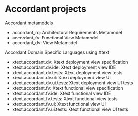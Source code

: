 # Accordant projects
Accordant metamodels
* accordant_rq: Architectural Requirements Metamodel
* accordant_fv: Functional View Metamodel
* accordant_dv: View Metamodel

Accordant Domain Specific Languages using Xtext
* xtext.accordant.dv: Xtext deployment view specification
* xtext.accordant.dv.ide: Xtext deployment view IDE
* xtext.accordant.dv.tests: Xtext deployment view tests
* xtext.accordant.dv.ui: Xtext deployment view UI
* xtext.accordant.dv.ui.tests: Xtext deployment view UI tests
* xtext.accordant.fv: Xtext functional view specification
* xtext.accordant.fv.ide: Xtext functional view IDE
* xtext.accordant.fv.tests: Xtext functional view tests
* xtext.accordant.fv.ui: Xtext functional view UI
* xtext.accordant.fv.ui.tests: Xtext functional view UI tests
